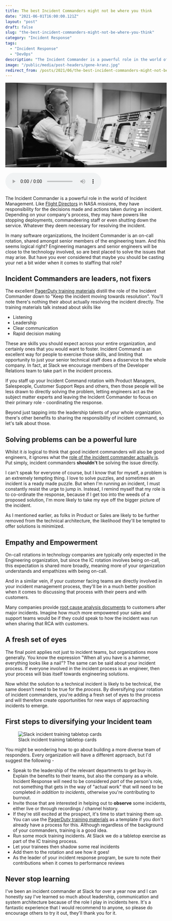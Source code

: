 ```yaml
---
title: The best Incident Commanders might not be where you think
date: "2021-06-01T16:00:00.121Z"
layout: "post"
draft: false
slug: "the-best-incident-commanders-might-not-be-where-you-think"
category: "Incident Response"
tags:
  - "Incident Response"
  - "DevOps"
description: "The Incident Commander is a powerful role in the world of Incident Management that is traditionally filled by senior engineers and engineering managers. But have you ever considered that maybe you should be casting your net a bit wider when it comes to staffing that role?"
image: "/public/media/post-headers/gene-kranz.jpg"
redirect_from: /posts/2021/06/the-best-incident-commanders-might-not-be-where-you-think
---
```


![A black and white photo of Gene Kranz. A Public Domain Image from NASA.gov](/public/media/post-headers/gene-kranz.jpg)

<audio controls src="https://anchor.fm/s/57ec5b10/podcast/play/34640893/https%3A%2F%2Fd3ctxlq1ktw2nl.cloudfront.net%2Fstaging%2F2021-5-1%2F19bdd357-cce1-a13b-b403-eeb6eaafae2c.mp3" preload="metadata" onplay="logPlay('the-best-incident-commanders-might-not-be-where-you-think')"></audio>

The Incident Commander is a powerful role in the world of Incident Management. Like [Flight Directors](https://en.wikipedia.org/wiki/Flight_controller#Flight_director) in NASA missions, they have responsibility for the decisions made and actions taken during an incident. Depending on your company's process, they may have powers like stopping deployments, commandeering staff or even shutting down the service. Whatever they deem necessary for resolving the incident.

In many software organizations, the Incident Commander is an on-call rotation, shared amongst senior members of the engineering team. And this seems logical right? Engineering managers and senior engineers will be close to the technology involved, so are best placed to solve the issues that may arise. But have you ever considered that maybe you should be casting your net a bit wider when it comes to staffing that role?

## Incident Commanders are leaders, not fixers
The excellent [PagerDuty training materials](https://response.pagerduty.com/) distill the role of the Incident Commander down to "Keep the incident moving towards resolution". You'll note there's nothing their about actually resolving the incident directly. The training materials talk instead about skills like

- Listening
- Leadership
- Clear communication
- Rapid decision making

These are skills you should expect across your entire organization, and certainly ones that you would want to foster. Incident Command is an excellent way for people to exercise those skills, and limiting that opportunity to just your senior technical staff does a disservice to the whole company. In fact, at Slack we encourage members of the Developer Relations team to take part in the incident process.

If you staff up your Incident Command rotation with Product Managers, Salespeople, Customer Support Reps and others, then those people will be less drawn to directly solving the problem, letting engineers act as the subject matter experts and leaving the Incident Commander to focus on their primary role - coordinating the response.

Beyond just tapping into the leadership talents of your whole organization, there's other benefits to sharing the responsibility of incident command, so let's talk about those.

## Solving problems can be a powerful lure

Whilst it _is_ logical to think that good incident commanders will also be good engineers, it ignores what the [role of the incident commander actually is](https://response.pagerduty.com/before/different_roles/#incident-commander-ic). Put simply, incident commanders **shouldn't** be solving the issue directly. 

I can't speak for everyone of course, but I know that for myself, a problem is an extremely tempting thing. I love to solve puzzles, and sometimes an incident is a ready made puzzle. But when I'm running an incident, I must constantly resist the urge to jump in. Instead, I remind myself that my role is to co-ordinate the response, because if I get too into the weeds of a proposed solution, I'm more likely to take my eye off the bigger picture of the incident.

As I mentioned earlier, as folks in Product or Sales are likely to be further removed from the technical architecture, the likelihood they'll be tempted to offer solutions is minimized.

## Empathy and Empowerment
On-call rotations in technology companies are typically only expected in the Engineering organization, but since the IC rotation involves being on-call, this expectation is shared more broadly, meaning more of your organization understands and empathizes with being on-call.

And in a similar vein, if your customer facing teams are directly involved in your incident management process, they'll be in a much better position when it comes to discussing that process with their peers and with customers.

Many companies provide [root cause analysis documents](https://aws.amazon.com/message/11201/) to customers after major incidents. Imagine how much more empowered your sales and support teams would be if they could speak to how the incident was run when sharing that RCA with customers.

## A fresh set of eyes
The final point applies not just to incident teams, but organizations more generally. You know the expression "When all you have is a hammer, everything looks like a nail"? The same can be said about your incident process. If everyone involved in the incident process is an engineer, then your process will bias itself towards engineering solutions.

Now whilst the solution to a technical incident is likely to be technical, the same doesn't need to be true for the _process_. By diversifying your rotation of incident commanders, you're adding a fresh set of eyes to the process and will therefore create opportunities for new ways of approaching incidents to emerge.

## First steps to diversifying your Incident team

<figure class="float-right">
	<img src="/public/media/post-photos/incident-cards.jpeg" alt="Slack incident training tabletop cards" />
	<figcaption>Slack incident training tabletop cards</figcaption>
</figure>

You might be wondering how to go about building a more diverse team of responders. Every organization will have a different approach, but I'd suggest the following -

- Speak to the leadership of the relevant departments to get buy-in. Explain the benefits to their teams, but also the company as a whole. Incident Response will need to be considered _part_ of the person's role, not something that gets in the way of "actual work" that will need to be completed _in addition to incidents_, otherwise you're contributing to burnout.
- Invite those that are interested in helping out to **observe** some incidents, either live or through recordings / channel history.
- If they're still excited at the prospect, it's time to start training them up. You can use the [PagerDuty training materials](https://response.pagerduty.com/) as a template if you don't already have a process for this. Although regardless of the background of your commanders, training is a good idea.
- Run some mock training incidents. At Slack we do a tabletop exercise as part of the IC training process.
- Let your trainees then shadow some real incidents
- Add them to the rotation and see how it goes!
- As the leader of your incident response program, be sure to note their contributions when it comes to performance reviews

## Never stop learning
I've been an incident commander at Slack for over a year now and I can honestly say I've learned so much about leadership, communication and system architecture because of the role I play in incidents here. It's a fantastic experience that I would recommend to anyone, so please do encourage others to try it out, they'll thank you for it.
